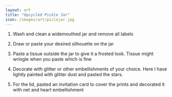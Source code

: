 ```yaml
---
layout: art
title: "Upcycled Pickle Jar"
icon: /images/art/piclejar.jpg
---
```


1) Wash and clean a widemouthed jar and remove all labels

2) Draw or paste your desired silhouette on the jar

3) Paste a tissue outside the jar to give it a frosted look. Tissue might wringle when you paste which is fine

4) Decorate with glitter or other embellishments of your choice. Here I have lightly painted with glitter dust and pasted the stars.

5) For the lid, pasted an invitation card to cover the prints and decorated it with net and heart embellishment
